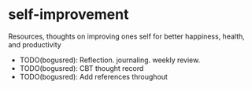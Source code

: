 # self-improvement
Resources, thoughts on improving ones self for better happiness, health, and productivity

- TODO(bogusred): Reflection. journaling. weekly review.
- TODO(bogusred): CBT thought record
- TODO(bogusred): Add references throughout

